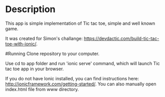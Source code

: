 # Description
This app is simple implementation of Tic tac toe, simple and well known game. 

It was created for Simon's challange: https://devdactic.com/build-tic-tac-toe-with-ionic/.

#Running
Clone repository to your computer.

Use cd to app folder and run 'ionic serve' command, which will launch Tic tac toe app in your browser.

If you do not have Ionic installed, you can find instructions here: http://ionicframework.com/getting-started/. You can also manually open index.html file from www directory.
